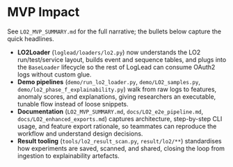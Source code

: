 # MVP Impact

See `LO2_MVP_SUMMARY.md` for the full narrative; the bullets below capture the quick headlines.

- **LO2Loader** (`loglead/loaders/lo2.py`) now understands the LO2 run/test/service layout, builds event and sequence tables, and plugs into the `BaseLoader` lifecycle so the rest of LogLead can consume OAuth2 logs without custom glue.
- **Demo pipelines** (`demo/run_lo2_loader.py`, `demo/LO2_samples.py`, `demo/lo2_phase_f_explainability.py`) walk from raw logs to features, anomaly scores, and explanations, giving researchers an executable, tunable flow instead of loose snippets.
- **Documentation** (`LO2_MVP_SUMMARY.md`, `docs/LO2_e2e_pipeline.md`, `docs/LO2_enhanced_exports.md`) captures architecture, step-by-step CLI usage, and feature export rationale, so teammates can reproduce the workflow and understand design decisions.
- **Result tooling** (`tools/lo2_result_scan.py`, `result/lo2/**`) standardises how experiments are saved, scanned, and shared, closing the loop from ingestion to explainability artefacts.